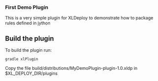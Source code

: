 ### First Demo Plugin

This is a very simple plugin for XLDeploy to demonstrate how to package rules defined in jython

## Build the plugin
To build the plugin run:
```
gradle xlPlugin
```

Copy the file build/distributions/MyDemoPlugin-plugin-1.0.xldp in $XL_DEPLOY_DIR/plugins

